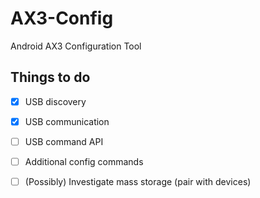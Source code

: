 # AX3-Config

Android AX3 Configuration Tool


## Things to do

* [x] USB discovery
* [x] USB communication
* [ ] USB command API
* [ ] Additional config commands
* [ ] (Possibly) Investigate mass storage (pair with devices)

